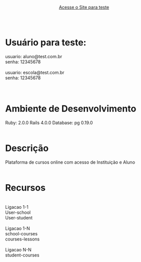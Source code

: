 <p style="text-align: center"><a href="https://edools-staging.herokuapp.com/" target="_blank">Acesse o Site para teste</a> <br></p>
<br><br>


<h1>Usuário para teste:</h1>
usuario: aluno@test.com.br <br>
senha: 12345678 <br>
<br>
usuario: escola@test.com.br <br>
senha: 12345678 <br>
<br><br>


<h1>Ambiente de Desenvolvimento</h1>
	Ruby: 2.0.0
	Rails 4.0.0
	Database: pg 0.19.0
<br><br>


<h1>Descrição</h1>
	Plataforma de cursos online com acesso de Instituição e Aluno 
<br><br>
<h1>Recursos</h1> <br>
	Ligacao 1-1 <br>
		User-school<br>
		User-student<br>
	<br>
	Ligacao 1-N<br>
		school-courses<br>
		courses-lessons<br>
		<br>
	Ligacao N-N<br>
		student-courses<br>